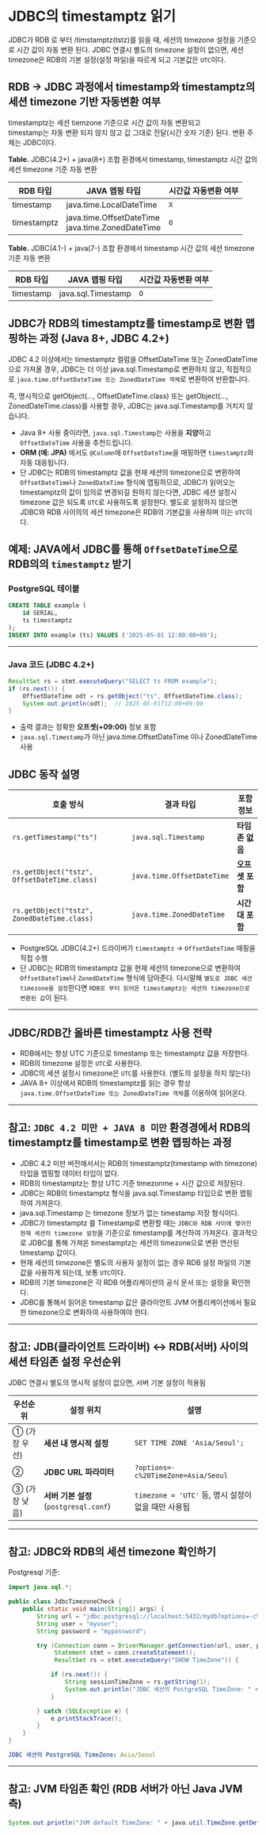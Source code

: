 # JDBC의 timestamptz 읽기

JDBC가 RDB 로 부터 /timstamptz(tstz)를 읽을 때, 세션의 timezone 설정을 기준으로 시간 값이 자동 변환 된다.
JDBC 연결시 별도의 timezone 설정이 없으면, 세션 timezone은 RDB의 기본 설정(설정 파일)을 따르게 되고 기본값은 `UTC`이다.

## RDB -> JDBC 과정에서 timestamp와 timestamptz의 세션 timezone 기반 자동변환 여부

timestamptz는 세션 tiemzone 기준으로 시간 값이 자동 변환되고 <br>
timestamp는 자동 변환 되지 않지 않고 값 그대로 전달(시간 숫자 기준) 된다.
변환 주체는 JDBC이다.

**Table.** JDBC(4.2+) + java(8+) 조합 환경에서 timestamp, timestamptz 시간 값의 세션 timezone 기준 자동 변환

|RDB 타입|JAVA 맵핑 타입|시간값 자동변환 여부|
|---|---|---|
|timestamp|java.time.LocalDateTime|`X`|
|timestamptz|java.time.OffsetDateTime<br>java.time.ZonedDateTime|`O`|

**Table.** JDBC(4.1-) + java(7-) 조합 환경에서 timestamp 시간 값의 세션 timezone 기준 자동 변환

|RDB 타입|JAVA 맵핑 타입|시간값 자동변환 여부|
|---|---|---|
|timestamp|java.sql.Timestamp|`O`|

## JDBC가 RDB의 timestamptz를 timestamp로 변환 맵핑하는 과정 (Java 8+, JDBC 4.2+)

JDBC 4.2 이상에서는 timestamptz 컬럼을 OffsetDateTime 또는 ZonedDateTime으로 가져올 경우,
JDBC는 더 이상 java.sql.Timestamp로 변환하지 않고, 직접적으로 `java.time.OffsetDateTime 또는 ZonedDateTime 객체`로 변환하여 반환합니다.

즉, 명시적으로 getObject(..., OffsetDateTime.class) 또는 getObject(..., ZonedDateTime.class)를 사용할 경우, JDBC는 java.sql.Timestamp를 거치지 않습니다.

* Java 8+ 사용 중이라면, `java.sql.Timestamp`는 사용을 **지양**하고 `OffsetDateTime` 사용을 추천드립니다.
* **ORM (예: JPA)** 에서도 `@Column`에 `OffsetDateTime`을 매핑하면 `timestamptz`와 자동 대응됩니다.
* 단 JDBC는 RDB의 timestamptz 값을 현재 세션의 timezone으로 변환하여 `OffsetDateTime`나 `ZonedDateTime` 형식에 맵핑하므로, JDBC가 읽어오는 timestamptz의 값이 임의로 변경되길 원하지 않는다면, JDBC 세션 설정시 timezone 값은 되도록 `UTC`로 사용하도록 설정한다. 별도로 설정하지 않으면 JDBC와 RDB 사이의의 세션 timezone은 RDB의 기본값을 사용하며 이는 `UTC`이다.

## 예제: JAVA에서 JDBC를 통해 `OffsetDateTime`으로 RDB의의 `timestamptz` 받기

### PostgreSQL 테이블

```sql
CREATE TABLE example (
    id SERIAL,
    ts timestamptz
);
INSERT INTO example (ts) VALUES ('2025-05-01 12:00:00+09');
```

---

### Java 코드 (JDBC 4.2+)

```java
ResultSet rs = stmt.executeQuery("SELECT ts FROM example");
if (rs.next()) {
    OffsetDateTime odt = rs.getObject("ts", OffsetDateTime.class);
    System.out.println(odt);  // 2025-05-01T12:00+09:00
}
```

* 출력 결과는 정확한 **오프셋(+09:00)** 정보 포함
* `java.sql.Timestamp`가 아닌 java.time.OffsetDateTime 이나 ZonedDateTime 사용

## JDBC 동작 설명

| 호출 방식                                      | 결과 타입                      | 포함 정보      |
| ------------------------------------------ | -------------------------- | ---------- |
| `rs.getTimestamp("ts")`                    | `java.sql.Timestamp`       | **타임존 없음** |
| `rs.getObject("tstz", OffsetDateTime.class)` | `java.time.OffsetDateTime` | **오프셋 포함** |
| `rs.getObject("tstz", ZonedDateTime.class)`  | `java.time.ZonedDateTime`  | **시간대 포함** |

* PostgreSQL JDBC(4.2+) 드라이버가 `timestamptz` → `OffsetDateTime` 매핑을 직접 수행
* 단 JDBC는 RDB의 timestamptz 값을 현재 세션의 timezone으로 변환하여 `OffsetDateTime`나 `ZonedDateTime` 형식에 담아준다. 다시말해 `별도로 JDBC 세션 timezone을 설정`한다면 `RDB로 부터 읽어온 timestamptz는 세션의 timezone으로 변환된 값`이 된다.

---

## JDBC/RDB간 올바른 timestamptz 사용 전략

* RDB에서는 항상 UTC 기준으로 timestamp 또는 timestamptz 값을 저장한다.
* RDB의 timezone 설정은 `UTC`로 사용한다.
* JDBC의 세션 설정시 timezone은 `UTC`를 사용한다. (별도의 설정을 하지 않는다)
* JAVA 8+ 이상에서 RDB의 timestamptz를 읽는 경우 항상 `java.time.OffsetDateTime 또는 ZonedDateTime 객체`를 이용하여 읽어온다.

---

## 참고: `JDBC 4.2 미만 + JAVA 8 미만` 환경경에서 RDB의 timestamptz를 timestamp로 변환 맵핑하는 과정

* JDBC 4.2 미만 버전에서서는 RDB의 timestamptz(timestamp with timezone) 타입을 맵핑할 데이터 타입이 없다.
* RDB의 timestamptz는 항상 UTC 기준 timezonme + 시간 값으로 저장된다.
* JDBC는 RDB의 timestamptz 형식을 java.sql.Timestamp 타입으로 변환 맵핑하여 가져온다.
* java.sql.Timestamp 는 timezone 정보가 없는 timestamp 저장 형식이다.
* JDBC가 timestamptz 를 Timestamp로 변환할 때는 `JDBC와 RDB 사이에 맺어진 현재 세션의 timezone 설정`을 기준으로 timestamp를 계산하여 가져온다. 결과적으로 JDBC를 통해 가져온 timestamptz는 세션의 timezone으로 변환 연산된 timestamp 값이다.
* 현재 세션의 timezone은 별도의 사용자 설정이 없는 경우 RDB 설정 파일의 기본 값을 사용하게 되는데, 보통 `UTC`이다.
* RDB의 기본 timezone은 각 RDB 어플리케이션의 공식 문서 또는 설정을 확인한다.
* JDBC를 통해서 읽어온 timestamp 값은 클라이언트 JVM 어플리케이션에서 필요한 timezone으로 변화하여 사용하여야 한다.

---

## 참고: JDB(클라이언트 드라이버) <-> RDB(서버) 사이의 세션 타임존 설정 우선순위

JDBC 연결시 별도의 명시적 설정이 없으면, 서버 기본 설정이 적용됨

| 우선순위 | 설정 위치 | 설명 |
| -------- | --------- | ---- |
| ① (가장 우선) | **세션 내 명시적 설정**                | `SET TIME ZONE 'Asia/Seoul';` |
| ②             | **JDBC URL 파라미터**                  | `?options=-c%20TimeZone=Asia/Seoul` |
| ③ (가장 낮음) | **서버 기본 설정** (`postgresql.conf`) | `timezone = 'UTC'` 등, 명시 설정이 없을 때만 사용됨 |

---

## 참고: JDBC와 RDB의 세션 timezone 확인하기

Postgresql 기준:

```java
import java.sql.*;

public class JdbcTimezoneCheck {
    public static void main(String[] args) {
        String url = "jdbc:postgresql://localhost:5432/mydb?options=-c%20TimeZone=Asia/Seoul";
        String user = "myuser";
        String password = "mypassword";

        try (Connection conn = DriverManager.getConnection(url, user, password);
             Statement stmt = conn.createStatement();
             ResultSet rs = stmt.executeQuery("SHOW TimeZone")) {

            if (rs.next()) {
                String sessionTimeZone = rs.getString(1);
                System.out.println("JDBC 세션의 PostgreSQL TimeZone: " + sessionTimeZone);
            }

        } catch (SQLException e) {
            e.printStackTrace();
        }
    }
}

```

```yaml
JDBC 세션의 PostgreSQL TimeZone: Asia/Seoul
```

---

## 참고: JVM 타임존 확인 (RDB 서버가 아닌 Java JVM 측)

```java
System.out.println("JVM default TimeZone: " + java.util.TimeZone.getDefault().getID());
```
